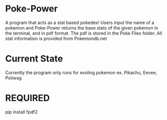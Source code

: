 # Poke-Power
A program that acts as a stat based pokedex!
Users input the name of a pokemon and Poke-Power returns the base stats of the given pokemon in the terminal, and in pdf format. 
The pdf is stored in the Poke Files folder.
All stat information is provided from Pokemondb.net
 # Current State
 Currently the program only runs for evoling pokemon ex. Pikachu, Eevee, Poliwag
 # REQUIRED 
 pip install fpdf2
